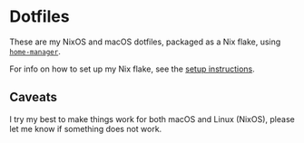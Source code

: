 # Dotfiles

These are my NixOS and macOS dotfiles, packaged as a Nix flake, using [`home-manager`](https://github.com/nix-community/home-manager).

For info on how to set up my Nix flake, see the [setup instructions](https://mjones.network/my-dotfiles.html).

## Caveats

I try my best to make things work for both macOS and Linux (NixOS), please let me know if something does not work.
